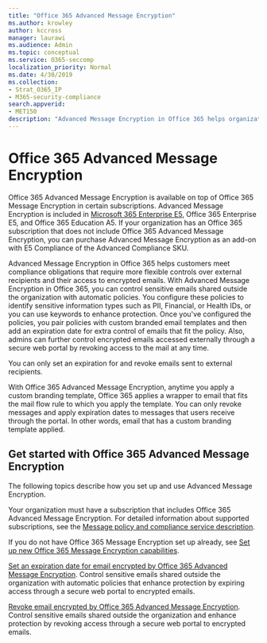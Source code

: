 ```yaml
---
title: "Office 365 Advanced Message Encryption"
ms.author: krowley
author: kccross
manager: laurawi
ms.audience: Admin
ms.topic: conceptual
ms.service: O365-seccomp
localization_priority: Normal
ms.date: 4/30/2019
ms.collection: 
- Strat_O365_IP
- M365-security-compliance
search.appverid:
- MET150
description: "Advanced Message Encryption in Office 365 helps organizations meet their compliance obligations by enabling admins to expire and revoke access through an Office 365 web portal to encrypted emails."
---
```


# Office 365 Advanced Message Encryption

Office 365 Advanced Message Encryption is available on top of Office 365 Message Encryption in certain subscriptions. Advanced Message Encryption is included in [Microsoft 365 Enterprise E5](https://www.microsoft.com/microsoft-365/enterprise/home), Office 365 Enterprise E5, and Office 365 Education A5. If your organization has an Office 365 subscription that does not include Office 365 Advanced Message Encryption, you can purchase Advanced Message Encryption as an add-on with E5 Compliance of the Advanced Compliance SKU.

Advanced Message Encryption in Office 365 helps customers meet compliance obligations that require more flexible controls over external recipients and their access to encrypted emails. With Advanced Message Encryption in Office 365, you can control sensitive emails shared outside the organization with automatic policies. You configure these policies to identify sensitive information types such as PII, Financial, or Health IDs, or you can use keywords to enhance protection. Once you've configured the policies, you pair policies with custom branded email templates and then add an expiration date for extra control of emails that fit the policy. Also, admins can further control encrypted emails accessed externally through a secure web portal by revoking access to the mail at any time.

You can only set an expiration for and revoke emails  sent to external recipients.

With Office 365 Advanced Message Encryption, anytime you apply a custom branding template, Office 365 applies a wrapper to email that fits the mail flow rule to which you apply the template. You can only revoke messages and apply expiration dates to messages that users receive through the portal. In other words, email that has a custom branding template applied.

## Get started with Office 365 Advanced Message Encryption

The following topics describe how you set up and use Advanced Message Encryption.

Your organization must have a subscription that includes Office 365 Advanced Message Encryption. For detailed information about supported subscriptions, see the [Message policy and compliance service description](https://docs.microsoft.com/en-us/office365/servicedescriptions/exchange-online-service-description/message-policy-and-compliance).

If you do not have Office 365 Message Encryption set up already, see [Set up new Office 365 Message Encryption capabilities](set-up-new-message-encryption-capabilities.md).

[Set an expiration date for email encrypted by Office 365 Advanced Message Encryption](ome-advanced-expiration.md). Control sensitive emails shared outside the organization with automatic policies that enhance protection by expiring access through a secure web portal to encrypted emails.

[Revoke email encrypted by Office 365 Advanced Message Encryption](revoke-ome-encrypted-mail.md). Control sensitive emails shared outside the organization and enhance protection by revoking access through a secure web portal to encrypted emails.  